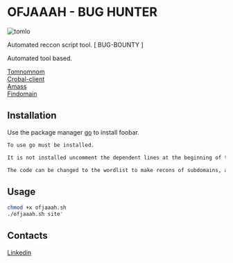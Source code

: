 # OFJAAAH - BUG HUNTER 

![tomlo](https://user-images.githubusercontent.com/28729614/85304899-4c757f80-b47a-11ea-8671-aa83273c73a5.gif)


Automated reccon script tool. [ BUG-BOUNTY ]

Automated tool based.

[Tomnomnom](https://github.com/tomnomnom/)  
[Crobal-client](https://sonar.omnisint.io/)  
[Amass](https://github.com/OWASP/Amass)  
[Findomain](https://github.com/Edu4rdSHL/findomain)


## Installation

Use the package manager [go](https://golang.org/doc/install) to install foobar.

```bash
To use go must be installed.

It is not installed uncomment the dependent lines at the beginning of the code to download the scripts.

The code can be changed to the wordlist to make recons of subdomains, adding your directory.
```

## Usage

```bash
chmod +x ofjaaah.sh
./ofjaaah.sh site'
```

## Contacts
[Linkedin](https://www.linkedin.com/in/atjunior/)

